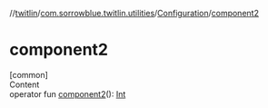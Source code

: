 //[twitlin](../../index.md)/[com.sorrowblue.twitlin.utilities](../index.md)/[Configuration](index.md)/[component2](component2.md)



# component2  
[common]  
Content  
operator fun [component2](component2.md)(): [Int](https://kotlinlang.org/api/latest/jvm/stdlib/kotlin/-int/index.html)  



